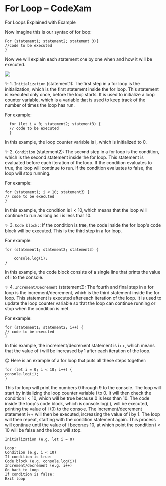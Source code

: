 # For Loop – CodeXam
For Loops Explained with Example

Now imagine this is our syntax of for loop:

```
For (statement1; statement2; statement 3){
//code to be executed
}
```


Now we will explain each statement one by one when and how it will be executed.

![](https://media.giphy.com/media/k11ZKxvUQa1xLYzExd/giphy.gif)

✨ 1. `Initialization` (statement1): The first step in a for loop is the initialization, which is the first statement inside the for loop. This statement is executed only once, before the loop starts. It is used to initialize a loop counter variable, which is a variable that is used to keep track of the number of times the loop has run.

For example:

```
  for (let i = 0; statement2; statement3) {
  // code to be executed
  }
```


In this example, the loop counter variable is i, which is initialized to 0.

✨ 2. `Condition` (statement2): The second step in a for loop is the condition, which is the second statement inside the for loop. This statement is evaluated before each iteration of the loop. If the condition evaluates to true, the loop will continue to run. If the condition evaluates to false, the loop will stop running.

For example:

```
for (statement1; i < 10; statement3) {
// code to be executed
}
```


In this example, the condition is i < 10, which means that the loop will continue to run as long as i is less than 10.

✨ 3. `Code block:`: If the condition is true, the code inside the for loop's code block will be executed. This is the third step in a for loop.

For example:

```
for (statement1; statement2; statement3) {
 
    console.log(i);
}
```


In this example, the code block consists of a single line that prints the value of i to the console.

✨ 4. `Increment/Decrement` (statement3): The fourth and final step in a for loop is the increment/decrement, which is the third statement inside the for loop. This statement is executed after each iteration of the loop. It is used to update the loop counter variable so that the loop can continue running or stop when the condition is met.

For example:

```
for (statement1; statement2; i++) {
// code to be executed
}
```


In this example, the increment/decrement statement is i++, which means that the value of i will be increased by 1 after each iteration of the loop.

😊 Here is an example of a for loop that puts all these steps together:

```
for (let i = 0; i < 10; i++) {
console.log(i);
}
```


This for loop will print the numbers 0 through 9 to the console. The loop will start by initializing the loop counter variable i to 0. It will then check the condition i < 10, which will be true because 0 is less than 10. The code inside the loop's code block, which is console.log(i), will be executed, printing the value of i (0) to the console. The increment/decrement statement i++ will then be executed, increasing the value of i by 1. The loop will then repeat, starting with the condition statement again. This process will continue until the value of i becomes 10, at which point the condition i < 10 will be false and the loop will stop.

```
Initialization (e.g. let i = 0)
 
Loop:
Condition (e.g. i < 10)
If condition is true:
Code block (e.g. console.log(i))
Increment/decrement (e.g. i++)
Go back to Loop
If condition is false:
Exit loop
```
